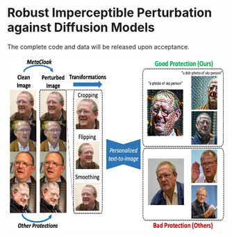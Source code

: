 # Robust Imperceptible Perturbation against Diffusion Models
The complete code and data will be released upon acceptance. 
<div align="center">
    <img src="./teaser.png" width="800" height="400" alt="Teaser">
</div>
